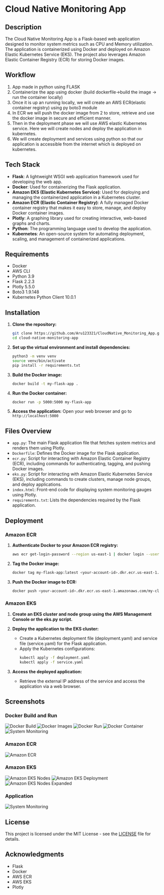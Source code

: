 # Cloud Native Monitoring App

## Description

The Cloud Native Monitoring App is a Flask-based web application designed to monitor system metrics such as CPU and Memory utilization. The application is containerized using Docker and deployed on Amazon Elastic Kubernetes Service (EKS). The project also leverages Amazon Elastic Container Registry (ECR) for storing Docker images.

## Workflow
1. App made in python using FLASK 
2. Containerize the app using docker (build dockerfile→build the image → run the container locally)
3. Once it is up an running locally, we will create an AWS ECR(elastic container registry) using py boto3 module
4. In ECR we will push the docker image from 2 to store, retrieve and use the docker image in secure and efficient manner.
5. Then in the deployment phase we will use AWS elastic Kubernetes service. Here we will create nodes and deploy the application in kubernetes.
6. We will create deployment and services using python so that our application is accessible from the internet which is deployed on kubernetes.


## Tech Stack

- **Flask**: A lightweight WSGI web application framework used for developing the web app.
- **Docker**: Used for containerizing the Flask application.
- **Amazon EKS (Elastic Kubernetes Service)**: Used for deploying and managing the containerized application in a Kubernetes cluster.
- **Amazon ECR (Elastic Container Registry)**: A fully managed Docker container registry that makes it easy to store, manage, and deploy Docker container images.
- **Plotly**: A graphing library used for creating interactive, web-based graphs and charts.
- **Python**: The programming language used to develop the application.
- **Kubernetes**: An open-source system for automating deployment, scaling, and management of containerized applications.

## Requirements

- Docker
- AWS CLI
- Python 3.9
- Flask 2.2.3
- Plotly 5.5.0
- Boto3 1.9.148
- Kubernetes Python Client 10.0.1

## Installation

1. **Clone the repository:**
    ```bash
    git clone https://github.com/Aru123321/CloudNative_Monitoring_App.git
    cd cloud-native-monitoring-app
    ```

2. **Set up the virtual environment and install dependencies:**
    ```bash
    python3 -m venv venv
    source venv/bin/activate
    pip install -r requirements.txt
    ```

3. **Build the Docker image:**
    ```bash
    docker build -t my-flask-app .
    ```

4. **Run the Docker container:**
    ```bash
    docker run -p 5000:5000 my-flask-app
    ```

5. **Access the application:**
    Open your web browser and go to `http://localhost:5000`

## Files Overview

- `app.py`: The main Flask application file that fetches system metrics and renders them using Plotly.
- `Dockerfile`: Defines the Docker image for the Flask application.
- `ecr.py`: Script for interacting with Amazon Elastic Container Registry (ECR), including commands for authenticating, tagging, and pushing Docker images.
- `eks.py`: Script for interacting with Amazon Elastic Kubernetes Service (EKS), including commands to create clusters, manage node groups, and deploy applications.
- `index.html`: Front-end code for displaying system monitoring gauges using Plotly.
- `requirements.txt`: Lists the dependencies required by the Flask application.

## Deployment

### Amazon ECR

1. **Authenticate Docker to your Amazon ECR registry:**
    ```bash
    aws ecr get-login-password --region us-east-1 | docker login --username AWS --password-stdin <your-account-id>.dkr.ecr.us-east-1.amazonaws.com
    ```

2. **Tag the Docker image:**
    ```bash
    docker tag my-flask-app:latest <your-account-id>.dkr.ecr.us-east-1.amazonaws.com/my-cloud-native-repo:latest
    ```

3. **Push the Docker image to ECR:**
    ```bash
    docker push <your-account-id>.dkr.ecr.us-east-1.amazonaws.com/my-cloud-native-repo:latest
    ```

### Amazon EKS

1. **Create an EKS cluster and node group using the AWS Management Console or the eks.py script.**

2. **Deploy the application to the EKS cluster:**
    - Create a Kubernetes deployment file (deployment.yaml) and service file (service.yaml) for the Flask application.
    - Apply the Kubernetes configurations:
        ```bash
        kubectl apply -f deployment.yaml
        kubectl apply -f service.yaml
        ```

3. **Access the deployed application:**
    - Retrieve the external IP address of the service and access the application via a web browser.

## Screenshots

### Docker Build and Run

![Docker Build](extra/image.png)
![Docker Images](extra/image-1.png)
![Docker Run](extra/image-2.png)
![Docker Container](extra/image-3.png)
![System Monitoring](extra/image-4.png)

### Amazon ECR

![Amazon ECR](extra/image-5.png)

### Amazon EKS

![Amazon EKS Nodes](extra/image-6.png)
![Amazon EKS Deployment](extra/image-7.png)
![Amazon EKS Nodes Expanded](extra/image-8.png)

### Application

![System Monitoring](extra/image-9.png)

## License

This project is licensed under the MIT License - see the [LICENSE](LICENSE) file for details.

## Acknowledgments

- Flask
- Docker
- AWS ECR
- AWS EKS
- Plotly
